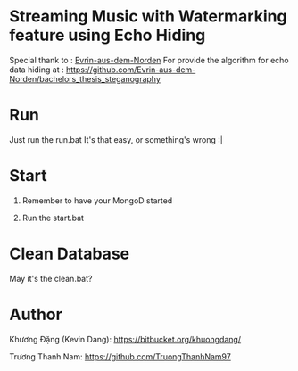 # Streaming Music with Watermarking feature using Echo Hiding

Special thank to : [Evrin-aus-dem-Norden](https://github.com/Evrin-aus-dem-Norden)
For provide the algorithm for echo data hiding at :
https://github.com/Evrin-aus-dem-Norden/bachelors_thesis_steganography

# Run

Just run the run.bat
It's that easy, or something's wrong :|

# Start

1) Remember to have your MongoD started

2) Run the start.bat

# Clean Database

May it's the clean.bat?

# Author
Khương Đặng (Kevin Dang):
https://bitbucket.org/khuongdang/

Trương Thanh Nam:
https://github.com/TruongThanhNam97